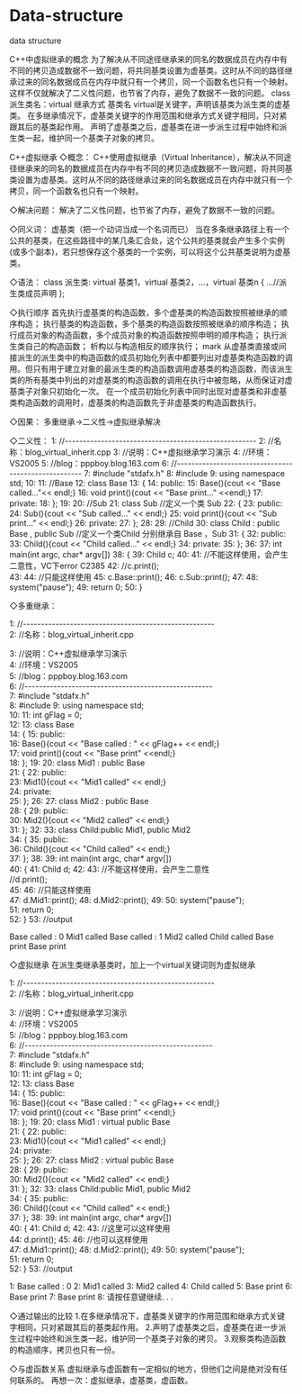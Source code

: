 # Data-structure
data   structure

C++中虚拟继承的概念
为了解决从不同途径继承来的同名的数据成员在内存中有不同的拷贝造成数据不一致问题，将共同基类设置为虚基类。这时从不同的路径继承过来的同名数据成员在内存中就只有一个拷贝，同一个函数名也只有一个映射。这样不仅就解决了二义性问题，也节省了内存，避免了数据不一致的问题。
class 派生类名：virtual 继承方式  基类名
virtual是关键字，声明该基类为派生类的虚基类。
在多继承情况下，虚基类关键字的作用范围和继承方式关键字相同，只对紧跟其后的基类起作用。
声明了虚基类之后，虚基类在进一步派生过程中始终和派生类一起，维护同一个基类子对象的拷贝。
 
C++虚拟继承
◇概念：
C++使用虚拟继承（Virtual Inheritance），解决从不同途径继承来的同名的数据成员在内存中有不同的拷贝造成数据不一致问题，将共同基类设置为虚基类。这时从不同的路径继承过来的同名数据成员在内存中就只有一个拷贝，同一个函数名也只有一个映射。
 
◇解决问题：
解决了二义性问题，也节省了内存，避免了数据不一致的问题。
 
◇同义词： 
虚基类（把一个动词当成一个名词而已）
当在多条继承路径上有一个公共的基类，在这些路径中的某几条汇合处，这个公共的基类就会产生多个实例(或多个副本)，若只想保存这个基类的一个实例，可以将这个公共基类说明为虚基类。
 
◇语法：
class 派生类: virtual 基类1，virtual 基类2，...，virtual 基类n
{
...//派生类成员声明
};
 
◇执行顺序
首先执行虚基类的构造函数，多个虚基类的构造函数按照被继承的顺序构造；
执行基类的构造函数，多个基类的构造函数按照被继承的顺序构造；
执行成员对象的构造函数，多个成员对象的构造函数按照申明的顺序构造；
执行派生类自己的构造函数；
析构以与构造相反的顺序执行；
mark
从虚基类直接或间接派生的派生类中的构造函数的成员初始化列表中都要列出对虚基类构造函数的调用。但只有用于建立对象的最派生类的构造函数调用虚基类的构造函数，而该派生类的所有基类中列出的对虚基类的构造函数的调用在执行中被忽略，从而保证对虚基类子对象只初始化一次。
在一个成员初始化列表中同时出现对虚基类和非虚基类构造函数的调用时，虚基类的构造函数先于非虚基类的构造函数执行。
 
◇因果：
多重继承->二义性->虚拟继承解决
 
◇二义性：
  1: //-----------------------------------------------------
 2: //名称：blog_virtual_inherit.cpp 
 3: //说明：C++虚拟继承学习演示 
 4: //环境：VS2005 
 5: //blog：pppboy.blog.163.com 
 6: //---------------------------------------------------- 
 7: #include "stdafx.h"
 8: #include <iostream>
 9: using namespace std;
 10:
 11: //Base 
 12: class Base
 13: {
 14: public:
 15: Base(){cout << "Base called..."<< endl;}
 16: void print(){cout << "Base print..." <<endl;}
 17: private:
 18: };
 19:
 20: //Sub 
 21: class Sub //定义一个类 Sub 
 22: {
 23: public:
 24: Sub(){cout << "Sub called..." << endl;}
 25: void print(){cout << "Sub print..." << endl;}
 26: private:
 27: };
 28:
 29: //Child 
 30: class Child : public Base , public Sub //定义一个类Child 分别继承自 Base ，Sub 
 31: {
 32: public:
 33: Child(){cout << "Child called..." << endl;}
 34: private:
 35: };
 36:
 37: int main(int argc, char* argv[])
 38: {
 39: Child c;
 40:
 41: //不能这样使用，会产生二意性，VC下error C2385 
 42: //c.print();  
 43:
 44: //只能这样使用 
 45: c.Base::print();
 46: c.Sub::print();
 47:
 48: system("pause");
 49: return 0;
 50: }
 
◇多重继承：
 
 1: //-----------------------------------------------------  
 2: //名称：blog_virtual_inherit.cpp  
 
3: //说明：C++虚拟继承学习演示  
 4: //环境：VS2005  
 5: //blog：pppboy.blog.163.com  
 6: //----------------------------------------------------  
 7: #include "stdafx.h"  
 8: #include <iostream>
 9: using namespace std;  
 10:
 11: int gFlag = 0;  
 12:
 13: class Base  
 14: {
 15: public:  
 16: Base(){cout << "Base called : " << gFlag++ << endl;}  
 17: void print(){cout << "Base print" <<endl;}  
 18: };
 19:
 20: class Mid1 : public Base  
 21: {
 22: public:  
 23: Mid1(){cout << "Mid1 called" << endl;}  
 24: private:  
 25: };
 26:
 27: class Mid2 : public Base  
 28: {
 29: public:  
 30: Mid2(){cout << "Mid2 called" << endl;}  
 31: };
 32:
 33: class Child:public Mid1, public Mid2  
 34: {
 35: public:  
 36: Child(){cout << "Child called" << endl;}  
 37: };
 38:
 39: int main(int argc, char* argv[])  
 40: {
 41: Child d;
 42:
 43: //不能这样使用，会产生二意性  
     //d.print();  
 45:
 46: //只能这样使用  
 47: d.Mid1::print();
 48: d.Mid2::print();
 49:
 50: system("pause");  
 51: return 0;  
 52: }
 53:
//output
 
 Base called : 0
 Mid1 called
 Base called : 1 
 Mid2 called
 Child called
 Base print
 Base print
 
◇虚拟继承
在派生类继承基类时，加上一个virtual关键词则为虚拟继承
 
 1: //-----------------------------------------------------  
 2: //名称：blog_virtual_inherit.cpp  
 
3: //说明：C++虚拟继承学习演示  
 4: //环境：VS2005  
 5: //blog：pppboy.blog.163.com  
 6: //----------------------------------------------------  
 7: #include "stdafx.h"  
 8: #include <iostream>
 9: using namespace std;  
 10:
 11: int gFlag = 0;  
 12:
 13: class Base  
 14: {
 15: public:  
 16: Base(){cout << "Base called : " << gFlag++ << endl;}  
 17: void print(){cout << "Base print" <<endl;}  
 18: };
 19:
 20: class Mid1 : virtual public Base  
 21: {
 22: public:  
 23: Mid1(){cout << "Mid1 called" << endl;}  
 24: private:  
 25: };
 26:
 27: class Mid2 : virtual public Base  
 28: {
 29: public:  
 30: Mid2(){cout << "Mid2 called" << endl;}  
 31: };
 32:
 33: class Child:public Mid1, public Mid2  
 34: {
 35: public:  
 36: Child(){cout << "Child called" << endl;}  
 37: };
 38:
 39: int main(int argc, char* argv[])  
 40: {
 41: Child d;
 42:
 43: //这里可以这样使用  
 44: d.print();
 45:
 46: //也可以这样使用  
 47: d.Mid1::print();
 48: d.Mid2::print();
 49:
 50: system("pause");  
 51: return 0;  
 52: }
 53:
//output
 
 1: Base called : 0
 2: Mid1 called
 3: Mid2 called
 4: Child called
 5: Base print
 6: Base print
 7: Base print
 8: 请按任意键继续. . .
 
◇通过输出的比较
1.在多继承情况下，虚基类关键字的作用范围和继承方式关键字相同，只对紧跟其后的基类起作用。
2.声明了虚基类之后，虚基类在进一步派生过程中始终和派生类一起，维护同一个基类子对象的拷贝。
3.观察类构造函数的构造顺序，拷贝也只有一份。
 
◇与虚函数关系 
虚拟继承与虚函数有一定相似的地方，但他们之间是绝对没有任何联系的。
再想一次：虚拟继承，虚基类，虚函数。
